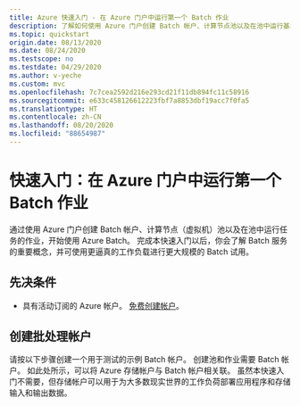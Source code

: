 ```yaml
---
title: Azure 快速入门 - 在 Azure 门户中运行第一个 Batch 作业
description: 了解如何使用 Azure 门户创建 Batch 帐户、计算节点池以及在池中运行基本任务的作业。
ms.topic: quickstart
origin.date: 08/13/2020
ms.date: 08/24/2020
ms.testscope: no
ms.testdate: 04/29/2020
ms.author: v-yeche
ms.custom: mvc
ms.openlocfilehash: 7c7cea2592d216e293cd21f11db894fc11c58916
ms.sourcegitcommit: e633c458126612223fbf7a8853dbf19acc7f0fa5
ms.translationtype: HT
ms.contentlocale: zh-CN
ms.lasthandoff: 08/20/2020
ms.locfileid: "88654987"
---
```

# <a name="quickstart-run-your-first-batch-job-in-the-azure-portal"></a>快速入门：在 Azure 门户中运行第一个 Batch 作业

通过使用 Azure 门户创建 Batch 帐户、计算节点（虚拟机）池以及在池中运行任务的作业，开始使用 Azure Batch。 完成本快速入门以后，你会了解 Batch 服务的重要概念，并可使用更逼真的工作负载进行更大规模的 Batch 试用。

## <a name="prerequisites"></a>先决条件

- 具有活动订阅的 Azure 帐户。 [免费创建帐户](https://www.azure.cn/pricing/1rmb-trial)。

## <a name="create-a-batch-account"></a>创建批处理帐户

请按以下步骤创建一个用于测试的示例 Batch 帐户。 创建池和作业需要 Batch 帐户。 如此处所示，可以将 Azure 存储帐户与 Batch 帐户相关联。 虽然本快速入门不需要，但存储帐户可以用于为大多数现实世界的工作负荷部署应用程序和存储输入和输出数据。

<!--MOONCAKE CUSOTMIZE: CORRECT ON **Virtual Machines**->

1. In the Azure portal, Select **Create a resource** > **Virtual Machines** > **Batch Service**. 

   :::image type="content" source="media/quick-create-portal/marketplace-batch.png" alt-text="Screenshot of Batch Service in the Azure Marketplace.":::

1. In the **Resource group** field, select **Create new** and enter a name for your resource group.

1. Enter a value for **Account name**. This name must be unique within the Azure **Location** selected. It can contain only lowercase letters and numbers, and it must be between 3-24 characters.

1. Under **Storage account**, select an existing storage account or create a new one.

1. Do not change any other settings. Select **Review + create**, then select **Create** to create the Batch account.

When the **Deployment succeeded** message appears, go to the Batch account that you created.

## Create a pool of compute nodes

Now that you have a Batch account, create a sample pool of Windows compute nodes for test purposes. The pool for this quick example consists of two nodes running a Windows Server 2019 image from the Azure Marketplace.

1. In the Batch account, select **Pools** > **Add**.

1. Enter a **Pool ID** called *mypool*.

1. In **Operating System**, select the following settings (you can explore other options).

   |Setting  |Value  |
   |---------|---------|
   |**Image Type**|Marketplace|
   |**Publisher** |microsoftwindowsserver|
   |**Offer** |windowsserver|
   |**Sku** |2019-datacenter-core-smalldisk|

1. Scroll down to enter **Node Size** and **Scale** settings. The suggested node size offers a good balance of performance versus cost for this quick example.

   |Setting  |Value  |
   |---------|---------|
   |**Node pricing tier** |Standard A1|
   |**Target dedicated nodes** |2|

1. Keep the defaults for remaining settings, and select **OK** to create the pool.

Batch creates the pool immediately, but it takes a few minutes to allocate and start the compute nodes. During this time, the pool's **Allocation state** is **Resizing**. You can go ahead and create a job and tasks while the pool is resizing.

After a few minutes, the allocation state changes to **Steady**, and the nodes start. To check the state of the nodes, select the pool and then select **Nodes**. When a node's state is **Idle**, it is ready to run tasks.

## Create a job

Now that you have a pool, create a job to run on it. A Batch job is a logical group for one or more tasks. A job includes settings common to the tasks, such as priority and the pool to run tasks on. Initially the job has no tasks.

1. In the Batch account view, select **Jobs** > **Add**.

1. Enter a **Job ID** called *myjob*. In **Pool**, select *mypool*. Keep the defaults for the remaining settings, and select **OK**.

## Create tasks

Now, select the job to open the **Tasks** page. This is where you'll create sample tasks to run in the job. Typically, you create multiple tasks that Batch queues and distributes to run on the compute nodes. In this example, you create two identical tasks. Each task runs a command line to display the Batch environment variables on a compute node, and then waits 90 seconds.

When you use Batch, the command line is where you specify your app or script. Batch provides a number of ways to deploy apps and scripts to compute nodes.

To create the first task:

1. Select **Add**.

1. Enter a **Task ID** called *mytask*.

1. In **Command line**, enter `cmd /c "set AZ_BATCH & timeout /t 90 > NUL"`. Keep the defaults for the remaining settings, and select **Submit**.

After you create a task, Batch queues it to run on the pool. When a node is available to run it, the task runs.

To create a second task, repeat the steps above. Enter a different **Task ID**, but specify an identical command line. If the first task is still running, Batch starts the second task on the other node in the pool.

## View task output

The example tasks you created will complete in a couple of minutes. To view the output of a completed task, select the task, then select **Files on node**. Select the file `stdout.txt` to view the standard output of the task. The contents are similar to the following:

:::image type="content" source="media/quick-create-portal/task-output.png" alt-text="Screenshot of the output from a completed task.":::

The contents show the Azure Batch environment variables that are set on the node. When you create your own Batch jobs and tasks, you can reference these environment variables in task command lines, and in the apps and scripts run by the command lines.

## Clean up resources

If you want to continue with Batch tutorials and samples, use the Batch account and linked storage account created in this quickstart. There is no charge for the Batch account itself.

You are charged for the pool while the nodes are running, even if no jobs are scheduled. When you no longer need the pool, delete it. In the account view, select **Pools** and the name of the pool. Then select **Delete**.  When you delete the pool, all task output on the nodes is deleted.

When no longer needed, delete the resource group, Batch account, and all related resources. To do so, select the resource group for the Batch account and select **Delete resource group**.

## Next steps

In this quickstart, you created a Batch account, a Batch pool, and a Batch job. The job ran sample tasks, and you viewed output created on one of the nodes. Now that you understand the key concepts of the Batch service, you are ready to try Batch with more realistic workloads at larger scale. To learn more about Azure Batch, continue to the Azure Batch tutorials.

> [!div class="nextstepaction"]
> [Azure Batch tutorials](./tutorial-parallel-dotnet.md)

<!-- Update_Description: update meta properties, wording update, update link -->